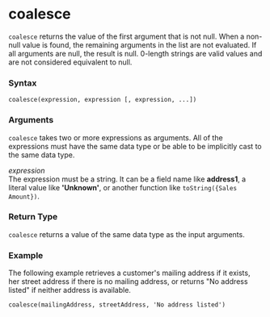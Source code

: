 # coalesce<a name="coalesce-function"></a>

`coalesce` returns the value of the first argument that is not null\. When a non\-null value is found, the remaining arguments in the list are not evaluated\. If all arguments are null, the result is null\. 0\-length strings are valid values and are not considered equivalent to null\.

### Syntax<a name="coalesce-function-syntax"></a>

```
coalesce(expression, expression [, expression, ...])
```

### Arguments<a name="coalesce-function-arguments"></a>

`coalesce` takes two or more expressions as arguments\. All of the expressions must have the same data type or be able to be implicitly cast to the same data type\.

 *expression*   
The expression must be a string\. It can be a field name like **address1**, a literal value like **'Unknown'**, or another function like `toString({Sales Amount})`\. 

### Return Type<a name="coalesce-function-return-type"></a>

`coalesce` returns a value of the same data type as the input arguments\.

### Example<a name="coalesce-function-example"></a>

The following example retrieves a customer's mailing address if it exists, her street address if there is no mailing address, or returns "No address listed" if neither address is available\.

```
coalesce(mailingAddress, streetAddress, 'No address listed')
```